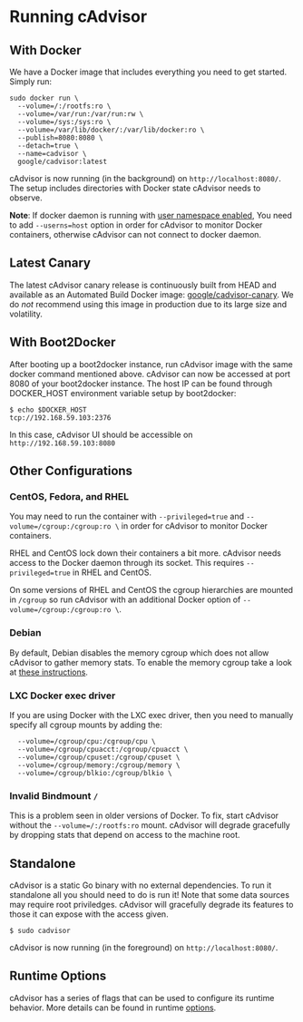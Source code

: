 # Running cAdvisor

## With Docker

We have a Docker image that includes everything you need to get started. Simply run:

```
sudo docker run \
  --volume=/:/rootfs:ro \
  --volume=/var/run:/var/run:rw \
  --volume=/sys:/sys:ro \
  --volume=/var/lib/docker/:/var/lib/docker:ro \
  --publish=8080:8080 \
  --detach=true \
  --name=cadvisor \
  google/cadvisor:latest
```

cAdvisor is now running (in the background) on `http://localhost:8080/`. The setup includes directories with Docker state cAdvisor needs to observe.

**Note**: If docker daemon is running with [user namespace enabled](https://docs.docker.com/engine/reference/commandline/dockerd/#starting-the-daemon-with-user-namespaces-enabled),
You need to add `--userns=host` option in order for cAdvisor to monitor Docker containers,
otherwise cAdvisor can not connect to docker daemon.

## Latest Canary

The latest cAdvisor canary release is continuously built from HEAD and available
as an Automated Build Docker image:
[google/cadvisor-canary](https://registry.hub.docker.com/u/google/cadvisor-canary/). We do *not* recommend using this image in production due to its large size and volatility.

## With Boot2Docker

After booting up a boot2docker instance, run cAdvisor image with the same docker command mentioned above. cAdvisor can now be accessed at port 8080 of your boot2docker instance. The host IP can be found through DOCKER_HOST environment variable setup by boot2docker:

```
$ echo $DOCKER_HOST
tcp://192.168.59.103:2376
```

In this case, cAdvisor UI should be accessible on `http://192.168.59.103:8080`

## Other Configurations

### CentOS, Fedora, and RHEL

You may need to run the container with `--privileged=true` and `--volume=/cgroup:/cgroup:ro \` in order for cAdvisor to monitor Docker containers.

RHEL and CentOS lock down their containers a bit more. cAdvisor needs access to the Docker daemon through its socket. This requires `--privileged=true` in RHEL and CentOS.

On some versions of RHEL and CentOS the cgroup hierarchies are mounted in `/cgroup` so run cAdvisor with an additional Docker option of `--volume=/cgroup:/cgroup:ro \`.

### Debian

By default, Debian disables the memory cgroup which does not allow cAdvisor to gather memory stats. To enable the memory cgroup take a look at [these instructions](https://github.com/google/cadvisor/issues/432).

### LXC Docker exec driver

If you are using Docker with the LXC exec driver, then you need to manually specify all cgroup mounts by adding the:

```
  --volume=/cgroup/cpu:/cgroup/cpu \
  --volume=/cgroup/cpuacct:/cgroup/cpuacct \
  --volume=/cgroup/cpuset:/cgroup/cpuset \
  --volume=/cgroup/memory:/cgroup/memory \
  --volume=/cgroup/blkio:/cgroup/blkio \
```

### Invalid Bindmount `/`

This is a problem seen in older versions of Docker. To fix, start cAdvisor without the `--volume=/:/rootfs:ro` mount. cAdvisor will degrade gracefully by dropping stats that depend on access to the machine root.

## Standalone

cAdvisor is a static Go binary with no external dependencies. To run it standalone all you should need to do is run it! Note that some data sources may require root priviledges. cAdvisor will gracefully degrade its features to those it can expose with the access given.

```
$ sudo cadvisor
```

cAdvisor is now running (in the foreground) on `http://localhost:8080/`.

## Runtime Options

cAdvisor has a series of flags that can be used to configure its runtime behavior. More details can be found in runtime [options](runtime_options.md).
